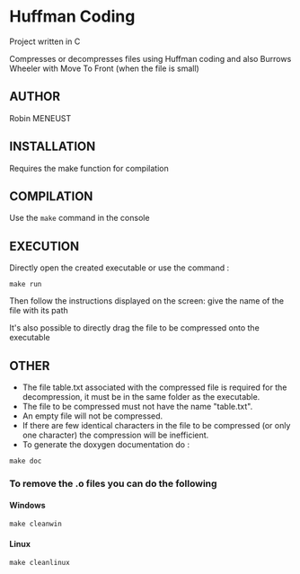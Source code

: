 # Huffman Coding
Project written in C

Compresses or decompresses files using Huffman coding and also Burrows Wheeler with Move To Front (when the file is small)



## AUTHOR
Robin MENEUST



## INSTALLATION
Requires the make function for compilation



## COMPILATION
Use the `make` command in the console



## EXECUTION
Directly open the created executable or use the command :
````
make run
````
Then follow the instructions displayed on the screen: give the name of the file with its path

It's also possible to directly drag the file to be compressed onto the executable



## OTHER

* The file table.txt associated with the compressed file is required for the decompression, it must be in the same folder as the executable.
* The file to be compressed must not have the name "table.txt".
* An empty file will not be compressed.
* If there are few identical characters in the file to be compressed (or only one character) the compression will be inefficient.
* To generate the doxygen documentation do :

````
make doc
````

### To remove the .o files you can do the following

#### Windows
````
make cleanwin
````

#### Linux
````
make cleanlinux
````
